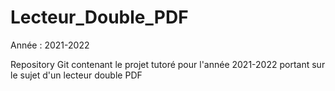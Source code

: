 # Lecteur_Double_PDF

Année : 2021-2022

Repository Git contenant le projet tutoré pour l'année 2021-2022 portant sur le sujet d'un lecteur double PDF
